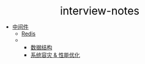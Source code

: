 <center><a href="#" target="_Self" style="font-size:28px;text-decoration:none;color:#000000;">interview-notes</a></center>

* [中间件](中间件/)
  * [Redis](中间件/Redis/)
  * 
    * [数据结构](中间件/Redis/数据结构/)
    * [系统容灾 & 性能优化](中间件/Redis/系统容灾&性能优化/)

